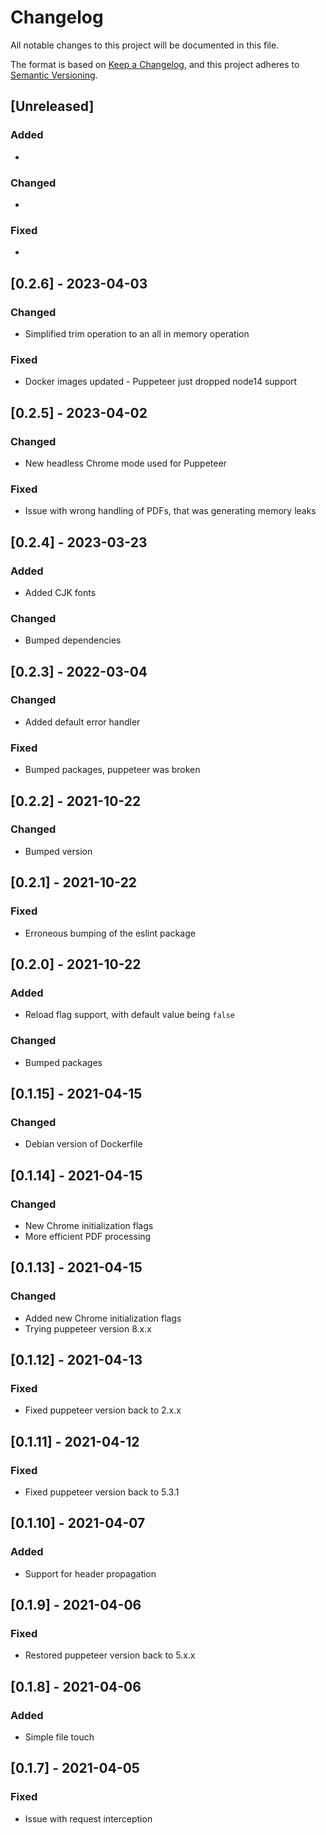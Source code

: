# Changelog

All notable changes to this project will be documented in this file.

The format is based on [Keep a Changelog](https://keepachangelog.com/en/1.0.0/),
and this project adheres to [Semantic Versioning](https://semver.org/spec/v2.0.0.html).

## [Unreleased]

### Added

*

### Changed

*

### Fixed

*

## [0.2.6] - 2023-04-03

### Changed

* Simplified trim operation to an all in memory operation

### Fixed

* Docker images updated - Puppeteer just dropped node14 support

## [0.2.5] - 2023-04-02

### Changed

* New headless Chrome mode used for Puppeteer

### Fixed

* Issue with wrong handling of PDFs, that was generating memory leaks

## [0.2.4] - 2023-03-23

### Added

* Added CJK fonts

### Changed

* Bumped dependencies

## [0.2.3] - 2022-03-04

### Changed

* Added default error handler

### Fixed

* Bumped packages, puppeteer was broken

## [0.2.2] - 2021-10-22

### Changed

* Bumped version

## [0.2.1] - 2021-10-22

### Fixed

* Erroneous bumping of the eslint package

## [0.2.0] - 2021-10-22

### Added

* Reload flag support, with default value being `false`

### Changed

* Bumped packages

## [0.1.15] - 2021-04-15

### Changed

* Debian version of Dockerfile

## [0.1.14] - 2021-04-15

### Changed

* New Chrome initialization flags
* More efficient PDF processing

## [0.1.13] - 2021-04-15

### Changed

* Added new Chrome initialization flags
* Trying puppeteer version 8.x.x

## [0.1.12] - 2021-04-13

### Fixed

* Fixed puppeteer version back to 2.x.x

## [0.1.11] - 2021-04-12

### Fixed

* Fixed puppeteer version back to 5.3.1

## [0.1.10] - 2021-04-07

### Added

* Support for header propagation

## [0.1.9] - 2021-04-06

### Fixed

* Restored puppeteer version back to 5.x.x

## [0.1.8] - 2021-04-06

### Added

* Simple file touch

## [0.1.7] - 2021-04-05

### Fixed

* Issue with request interception
